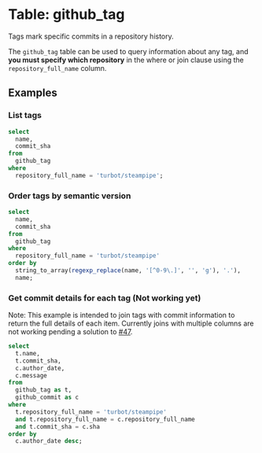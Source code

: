 # Table: github_tag

Tags mark specific commits in a repository history.

The `github_tag` table can be used to query information about any tag, and **you must specify which repository** in the where or join clause using the `repository_full_name` column.

## Examples

### List tags

```sql
select
  name,
  commit_sha
from
  github_tag
where
  repository_full_name = 'turbot/steampipe';
```

### Order tags by semantic version

```sql
select
  name,
  commit_sha
from
  github_tag
where
  repository_full_name = 'turbot/steampipe'
order by
  string_to_array(regexp_replace(name, '[^0-9\.]', '', 'g'), '.'),
  name;
```

### Get commit details for each tag (Not working yet)

Note: This example is intended to join tags with commit information to return the
full details of each item. Currently joins with multiple columns are not
working pending a solution to [#47](https://github.com/turbot/steampipe-postgres-fdw/issues/47).

```sql
select
  t.name,
  t.commit_sha,
  c.author_date,
  c.message
from
  github_tag as t,
  github_commit as c
where
  t.repository_full_name = 'turbot/steampipe'
  and t.repository_full_name = c.repository_full_name
  and t.commit_sha = c.sha
order by
  c.author_date desc;
```
